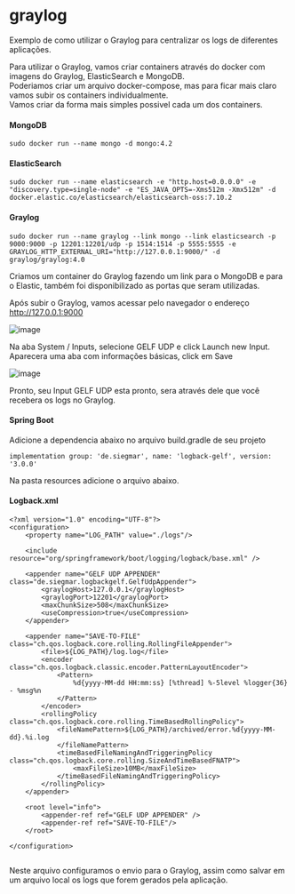 # graylog

Exemplo de como utilizar o Graylog para centralizar os logs de diferentes aplicações.

Para utilizar o Graylog, vamos criar containers através do docker com imagens do Graylog, ElasticSearch e MongoDB.                  
Poderiamos criar um arquivo docker-compose, mas para ficar mais claro vamos subir os containers individualmente.     
Vamos criar da forma mais simples possivel cada um dos containers.

#### MongoDB
```  
sudo docker run --name mongo -d mongo:4.2
``` 

#### ElasticSearch
```   
sudo docker run --name elasticsearch -e "http.host=0.0.0.0" -e "discovery.type=single-node" -e "ES_JAVA_OPTS=-Xms512m -Xmx512m" -d docker.elastic.co/elasticsearch/elasticsearch-oss:7.10.2
```   

#### Graylog
``` 
sudo docker run --name graylog --link mongo --link elasticsearch -p 9000:9000 -p 12201:12201/udp -p 1514:1514 -p 5555:5555 -e GRAYLOG_HTTP_EXTERNAL_URI="http://127.0.0.1:9000/" -d graylog/graylog:4.0
``` 

Criamos um container do Graylog fazendo um link para o MongoDB e para o Elastic, também foi disponibilizado as portas que seram utilizadas.

Após subir o Graylog, vamos acessar pelo navegador o endereço http://127.0.0.1:9000

![image](https://user-images.githubusercontent.com/41808527/113050218-f822cd00-917a-11eb-907c-3ac54cfc6069.png)

Na aba System / Inputs, selecione GELF UDP e click Launch new Input. Aparecera uma aba com informações básicas, click em Save

![image](https://user-images.githubusercontent.com/41808527/113050557-59e33700-917b-11eb-885b-89562c7f9bab.png)

Pronto, seu Input GELF UDP esta pronto, sera através dele que você recebera os logs no Graylog.

#### Spring Boot

Adicione a dependencia abaixo no arquivo build.gradle de seu projeto
``` 
implementation group: 'de.siegmar', name: 'logback-gelf', version: '3.0.0'
```  
Na pasta resources adicione o arquivo abaixo.

#### Logback.xml
```  
<?xml version="1.0" encoding="UTF-8"?>
<configuration>
    <property name="LOG_PATH" value="./logs"/>

    <include resource="org/springframework/boot/logging/logback/base.xml" />

    <appender name="GELF UDP APPENDER" class="de.siegmar.logbackgelf.GelfUdpAppender">
        <graylogHost>127.0.0.1</graylogHost>
        <graylogPort>12201</graylogPort>
        <maxChunkSize>508</maxChunkSize>
        <useCompression>true</useCompression>
    </appender>

    <appender name="SAVE-TO-FILE" class="ch.qos.logback.core.rolling.RollingFileAppender">
        <file>${LOG_PATH}/log.log</file>
        <encoder class="ch.qos.logback.classic.encoder.PatternLayoutEncoder">
            <Pattern>
                %d{yyyy-MM-dd HH:mm:ss} [%thread] %-5level %logger{36} - %msg%n
            </Pattern>
        </encoder>
        <rollingPolicy class="ch.qos.logback.core.rolling.TimeBasedRollingPolicy">
            <fileNamePattern>${LOG_PATH}/archived/error.%d{yyyy-MM-dd}.%i.log
            </fileNamePattern>
            <timeBasedFileNamingAndTriggeringPolicy class="ch.qos.logback.core.rolling.SizeAndTimeBasedFNATP">
                <maxFileSize>10MB</maxFileSize>
            </timeBasedFileNamingAndTriggeringPolicy>
        </rollingPolicy>
    </appender>

    <root level="info">
        <appender-ref ref="GELF UDP APPENDER" />
        <appender-ref ref="SAVE-TO-FILE"/>
    </root>

</configuration>


```
Neste arquivo configuramos o envio para o Graylog, assim como salvar em um arquivo local os logs que forem gerados pela aplicação.




